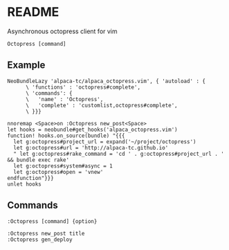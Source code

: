 # README

Asynchronous octopress client for vim

`Octopress [command]`

## Example

```vim
NeoBundleLazy 'alpaca-tc/alpaca_octopress.vim', { 'autoload' : {
      \ 'functions' : 'octopress#complete',
      \ 'commands': {
      \   'name' : 'Octopress',
      \   'complete' : 'customlist,octopress#complete',
      \ }}}

nnoremap <Space>on :Octopress new_post<Space>
let hooks = neobundle#get_hooks('alpaca_octopress.vim')
function! hooks.on_source(bundle) "{{{
  let g:octopress#project_url = expand('~/project/octopress')
  let g:octopress#url = 'http://alpaca-tc.github.io'
  " let g:octopress#rake_command = 'cd ' . g:octopress#project_url . ' && bundle exec rake'
  let g:octopress#system#async = 1
  let g:octopress#open = 'vnew'
endfunction"}}}
unlet hooks
```

## Commands

`:Octopress [command] {option}`

```vim
:Octopress new_post title
:Octopress gen_deploy
```
